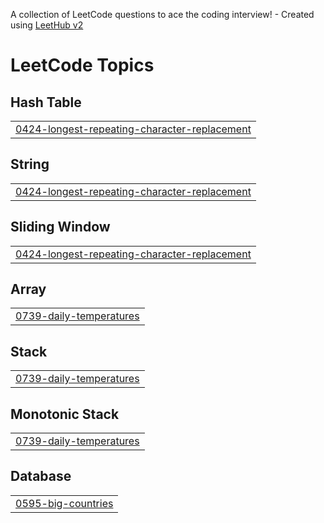 A collection of LeetCode questions to ace the coding interview! - Created using [LeetHub v2](https://github.com/arunbhardwaj/LeetHub-2.0)
<!---LeetCode Topics Start-->
# LeetCode Topics
## Hash Table
|  |
| ------- |
| [0424-longest-repeating-character-replacement](https://github.com/christin-johny/leetcode-solutions/tree/master/0424-longest-repeating-character-replacement) |
## String
|  |
| ------- |
| [0424-longest-repeating-character-replacement](https://github.com/christin-johny/leetcode-solutions/tree/master/0424-longest-repeating-character-replacement) |
## Sliding Window
|  |
| ------- |
| [0424-longest-repeating-character-replacement](https://github.com/christin-johny/leetcode-solutions/tree/master/0424-longest-repeating-character-replacement) |
## Array
|  |
| ------- |
| [0739-daily-temperatures](https://github.com/christin-johny/leetcode-solutions/tree/master/0739-daily-temperatures) |
## Stack
|  |
| ------- |
| [0739-daily-temperatures](https://github.com/christin-johny/leetcode-solutions/tree/master/0739-daily-temperatures) |
## Monotonic Stack
|  |
| ------- |
| [0739-daily-temperatures](https://github.com/christin-johny/leetcode-solutions/tree/master/0739-daily-temperatures) |
## Database
|  |
| ------- |
| [0595-big-countries](https://github.com/christin-johny/leetcode-solutions/tree/master/0595-big-countries) |
<!---LeetCode Topics End-->